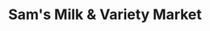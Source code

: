 ---
title: "Sam's Milk & Variety Market"
url: /scarborough/sams-milk-and-variety-market/
shop: convenience
---